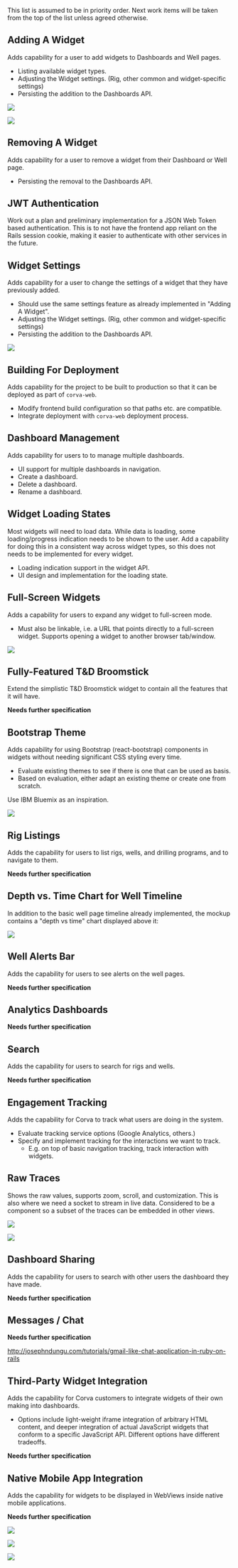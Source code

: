 This list is assumed to be in priority order. Next work items will be taken from
the top of the list unless agreed otherwise.

## Adding A Widget

Adds capability for a user to add widgets to Dashboards and Well pages.

* Listing available widget types.
* Adjusting the Widget settings. (Rig, other common and widget-specific settings)
* Persisting the addition to the Dashboards API.

![](mockups/add_widget_list.PNG)

![](mockups/add_widget.PNG)

## Removing A Widget

Adds capability for a user to remove a widget from their Dashboard or Well page.

* Persisting the removal to the Dashboards API.

## JWT Authentication

Work out a plan and preliminary implementation for a JSON Web Token based authentication. This is to not have the frontend app reliant on the Rails session cookie, making it easier to authenticate with other services in the future.

## Widget Settings

Adds capability for a user to change the settings of a widget that they have previously added.

* Should use the same settings feature as already implemented in "Adding A Widget".
* Adjusting the Widget settings. (Rig, other common and widget-specific settings)
* Persisting the addition to the Dashboards API.

![](mockups/widget_settings.PNG)

## Building For Deployment

Adds capability for the project to be built to production so that it can be deployed as part of `corva-web`.

* Modify frontend build configuration so that paths etc. are compatible.
* Integrate deployment with `corva-web` deployment process.

## Dashboard Management

Adds capability for users to to manage multiple dashboards.

* UI support for multiple dashboards in navigation.
* Create a dashboard.
* Delete a dashboard.
* Rename a dashboard.

## Widget Loading States

Most widgets will need to load data. While data is loading, some loading/progress indication needs to be shown to the user. Add a capability for doing this in a consistent way across widget types, so this does not needs to be implemented for every widget.

* Loading indication support in the widget API.
* UI design and implementation for the loading state.

## Full-Screen Widgets

Adds a capability for users to expand any widget to full-screen mode.

* Must also be linkable, i.e. a URL that points directly to a full-screen widget. Supports opening a widget to another browser tab/window.

![](mockups/fullscreen.png)

## Fully-Featured T&D Broomstick

Extend the simplistic T&D Broomstick widget to contain all the features that it will have.

**Needs further specification**

## Bootstrap Theme

Adds capability for using Bootstrap (react-bootstrap) components in widgets without
needing significant CSS styling every time.

* Evaluate existing themes to see if there is one that can be used as basis.
* Based on evaluation, either adapt an existing theme or create one from scratch.

Use IBM Bluemix as an inspiration.

![](mockups/well_tad.PNG)

## Rig Listings

Adds the capability for users to list rigs, wells, and drilling programs, and to navigate to them.

**Needs further specification**

## Depth vs. Time Chart for Well Timeline

In addition to the basic well page timeline already implemented, the mockup contains a "depth vs time" chart displayed above it:

![](mockups/timeline.png)

## Well Alerts Bar

Adds the capability for users to see alerts on the well pages.

**Needs further specification**

## Analytics Dashboards

**Needs further specification**

## Search

Adds the capability for users to search for rigs and wells.

**Needs further specification**

## Engagement Tracking

Adds the capability for Corva to track what users are doing in the system.

* Evaluate tracking service options (Google Analytics, others.)
* Specify and implement tracking for the interactions we want to track.
  * E.g. on top of basic navigation tracking, track interaction with widgets.

## Raw Traces

Shows the raw values, supports zoom, scroll, and customization.
This is also where we need a socket to stream in live data.
Considered to be a component so a subset of the traces can be embedded in other views.

![](mockups/traces.png)

![](mockups/mobile_warning_scrolled.PNG)

## Dashboard Sharing

Adds the capability for users to search with other users the dashboard they have made.

**Needs further specification**

## Messages / Chat

**Needs further specification**
 
http://josephndungu.com/tutorials/gmail-like-chat-application-in-ruby-on-rails

## Third-Party Widget Integration

Adds the capability for Corva customers to integrate widgets of their own making into dashboards.

* Options include light-weight iframe integration of arbitrary HTML content, and deeper integration of actual JavaScript widgets that conform to a specific JavaScript API. Different options have different tradeoffs.

**Needs further specification**

## Native Mobile App Integration

Adds the capability for widgets to be displayed in WebViews inside native mobile applications.

**Needs further specification**

![](mockups/TAD_mobile.PNG)

![](mockups/mobile_warning.PNG)

![](mockups/mobile_warning_scrolled.PNG)
